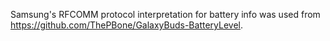 Samsung's RFCOMM protocol interpretation for battery info was used from https://github.com/ThePBone/GalaxyBuds-BatteryLevel.
